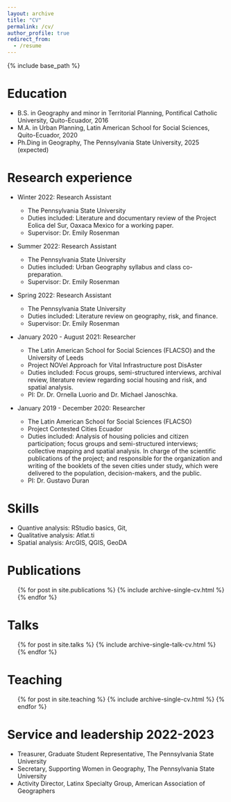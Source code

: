 ```yaml
---
layout: archive
title: "CV"
permalink: /cv/
author_profile: true
redirect_from:
  - /resume
---
```


{% include base_path %}

Education
======
* B.S. in Geography and minor in Territorial Planning, Pontifical Catholic University, Quito-Ecuador, 2016
* M.A. in Urban Planning, Latin American School for Social Sciences, Quito-Ecuador, 2020
* Ph.Ding in Geography, The Pennsylvania State University, 2025 (expected)

Research experience
======
* Winter 2022: Research Assistant
  * The Pennsylvania State University
  * Duties included: Literature and documentary review of the Project Eolica del Sur, Oaxaca Mexico for a working paper.
  * Supervisor: Dr. Emily Rosenman

* Summer 2022: Research Assistant
  * The Pennsylvania State University
  * Duties included: Urban Geography syllabus and class co-preparation.
  * Supervisor: Dr. Emily Rosenman

* Spring 2022: Research Assistant
  * The Pennsylvania State University
  * Duties included: Literature review on geography, risk, and finance.
  * Supervisor: Dr. Emily Rosenman

* January 2020 - August 2021: Researcher
  * The Latin American School for Social Sciences (FLACSO) and the University of Leeds
  * Project NOVel Approach for Vital Infrastructure post DisAster
  * Duties included: Focus groups, semi-structured interviews, archival review, literature review regarding social housing and risk, and spatial analysis.
  * PI: Dr. Dr. Ornella Luorio and Dr. Michael Janoschka.

* January 2019 - December 2020: Researcher
  * The Latin American School for Social Sciences (FLACSO)
  * Project Contested Cities Ecuador
  * Duties included: Analysis of housing policies and citizen participation; focus groups and semi-structured interviews; collective mapping and spatial analysis. In charge of the scientific publications of the project; and responsible for the organization and writing of the booklets of the seven cities under study, which were delivered to the
population, decision-makers, and the public.
  * PI: Dr. Gustavo Duran

Skills
======
* Quantive analysis: RStudio basics, Git, 
* Qualitative analysis: Atlat.ti
* Spatial analysis: ArcGIS, QGIS, GeoDA

Publications
======
  <ul>{% for post in site.publications %}
    {% include archive-single-cv.html %}
  {% endfor %}</ul>
  
Talks
======
  <ul>{% for post in site.talks %}
    {% include archive-single-talk-cv.html %}
  {% endfor %}</ul>
  
Teaching
======
  <ul>{% for post in site.teaching %}
    {% include archive-single-cv.html %}
  {% endfor %}</ul>
  
Service and leadership 2022-2023
======
* Treasurer, Graduate Student Representative, The Pennsylvania State University
* Secretary, Supporting Women in Geography, The Pennsylvania State University
* Activity Director, Latinx Specialty Group, American Association of Geographers
